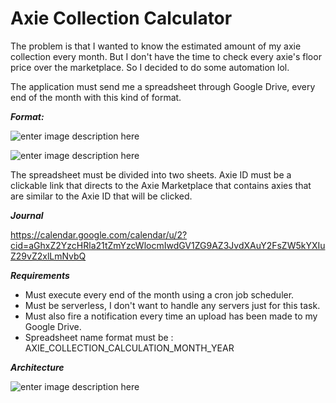 # Axie Collection Calculator

The problem is that I wanted to know the estimated amount of my axie collection every month. But I don't have the time to check every axie's floor price over the marketplace. So I decided to do some automation lol.

The application must send me a spreadsheet through Google Drive, every end of the month with this kind of format.

***Format:***

![enter image description here](https://i.ibb.co/fMkB8dz/image.png)

![enter image description here](https://i.ibb.co/44qZhhW/image.png)

The spreadsheet must be divided into two sheets. Axie ID must be a clickable link that directs to the Axie Marketplace that contains axies that are similar to the Axie ID that will be clicked.

***Journal***

https://calendar.google.com/calendar/u/2?cid=aGhxZ2YzcHRla21tZmYzcWlocmIwdGV1ZG9AZ3JvdXAuY2FsZW5kYXIuZ29vZ2xlLmNvbQ

***Requirements***

 - Must execute every end of the month using a cron job scheduler.
 - Must be serverless, I don't want to handle any servers just for this task.
 - Must also fire a notification every time an upload has been made to my Google Drive.
 - Spreadsheet name format must be : AXIE_COLLECTION_CALCULATION_MONTH_YEAR

***Architecture***

![enter image description here](https://i.ibb.co/tZnwzjN/Axie-Collection-Calculator-drawio-1.jpg)

